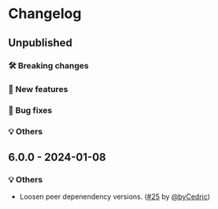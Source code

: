 # Changelog

## Unpublished

### 🛠 Breaking changes

### 🎉 New features

### 🐛 Bug fixes

### 💡 Others

## 6.0.0 - 2024-01-08

### 💡 Others

- Loosen peer depenendency versions. ([#25](https://github.com/expo/expo-webpack-integrations/pull/25) by [@byCedric](https://github.com/byCedric))
